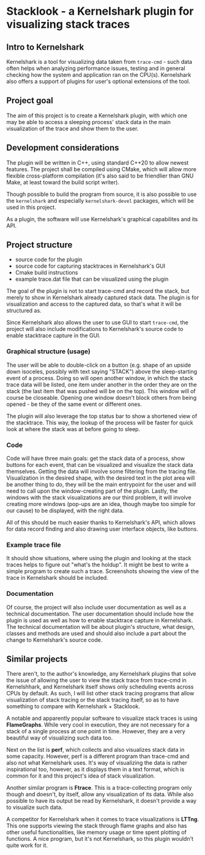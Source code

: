 # Stacklook - a Kernelshark plugin for visualizing stack traces

## Intro to Kernelshark
Kernelshark is a tool for visualizing data taken from `trace-cmd` - such data
often helps when analyzing performance issues, testing and in
general checking how the system and application ran on the CPU(s). 
Kernelshark also offers a support of plugins for user's optional extensions of the tool.

## Project goal
The aim of this project is to create a Kernelshark plugin, with which one may
be able to access a sleeping process' stack data in the main visualization of
the trace and show them to the user.

## Development considerations
The plugin will be written in C++, using standard C++20 to allow newest
features. The project shall be compiled using CMake, which will allow more
flexible cross-platform compilation (it's also said to be friendlier than GNU
Make, at least toward the build script writer).

Though possible to build the program from source, it is also possible to use
the `kernelshark` and especially `kernelshark-devel` packages, which will be
used in this project.

As a plugin, the software will use Kernelshark's graphical capabilites and its
API.

## Project structure
- source code for the plugin
- source code for capturing stacktraces in Kernelshark's GUI
- Cmake build instructions
- example trace.dat file that can be visualized using the plugin

The goal of the plugin is not to start trace-cmd and record the stack, but
merely to show in Kernelshark already captured stack data. The plugin is for
visualization and access to the captured data, so that's what it will be
structured as.

Since Kernelshark also allows the user to use GUI to start `trace-cmd`, the project
will also include modifications to Kernelshark's source code to enable
stacktrace capture in the GUI.

### Graphical structure (usage)
The user will be able to double-click on a button (e.g. shape of an upside down
isoceles, possibly with text saying "STACK") above the sleep-starting event of
a process. Doing so will open another window, in which the stack trace data
will be listed, one item under another in the order they are on the stack (the
last item that was pushed will be on the top). This window will of course be
closeable. Opening one window doesn't block others from being opened - be they
of the same event or different ones.

The plugin will also leverage the top status bar to show a shortened view of
the stacktrace. This way, the lookup of the process will be faster for quick
look at where the stack was at before going to sleep.

### Code
Code will have three main goals: get the stack data of a process, show buttons
for each event, that can be visualized and visualize the stack data themselves.
Getting the data will involve some filtering from the tracing file.
Visualization in the desired shape, with the desired text in the plot area will
be another thing to do, they will be the main entrypoint for the user and will
need to call upon the window-creating part of the plugin. Lastly, the windows
with the stack visualizations are our third problem, it will involve creating
more windows (pop-ups are an idea, though maybe too simple for our cause) to be
displayed, with the right data.

All of this should be much easier thanks to Kernelshark's API, which allows for
data record finding and also drawing user interface objects, like buttons.

### Example trace file
It should show situations, where using the plugin and looking at
the stack traces helps to figure out "what's the holdup". It might be
best to write a simple program to create such a trace. Screenshots
showing the view of the trace in Kernelshark should be included.

### Documentation
Of course, the project will also include user documentation as well as
a technical documentation. The user documentation should include
how the plugin is used as well as how to enable stacktrace capture in
Kernelshark. The technical documentation will be about plugin's structure,
what design, classes and methods are used and should also include a part
about the change to Kernelshark's source code.

## Similar projects
There aren't, to the author's knowledge, any Kernelshark plugins that solve the
issue of allowing the user to view the stack trace from trace-cmd in
Kernelshhark, and Kernelshark itself shows only scheduling events across CPUs
by default. As such, I will list other stack tracing programs that allow
visualization of stack tracing or the stack tracing itself, so as to have
something to compare with Kernelshark + Stacklook.

A notable and apparently popular software to visualize stack traces is using
**FlameGraphs**. While very cool in execution, they are not necessary for a
stack of a single process at one point in time. However, they are a very
beautiful way of visualizing such data too.

Next on the list is **perf**, which collects and also visualizes stack data in
some capacity. However, perf is a different program than trace-cmd and also not
what Kernelshark uses. It's way of visualizing the data is rather inspirational
too, however, as it displays them in a text format, which is common for it and
this project's idea of stack visualization.

Another similar program is **Ftrace**. This is a trace-collecting program only
though and doesn't, by itself, allow any visualization of its data. While also
possible to have its output be read by Kernelshark, it doesn't provide a way to
visualize such data.

A competitor for Kernelshark when it comes to trace visualizations is
**LTTng**. This one supports viewing the stack through flame graphs and also
has other useful functionalities, like memory usage or time spent plotting of
functions. A nice program, but it's not Kernelshark, so this plugin wouldn't
quite work for it.